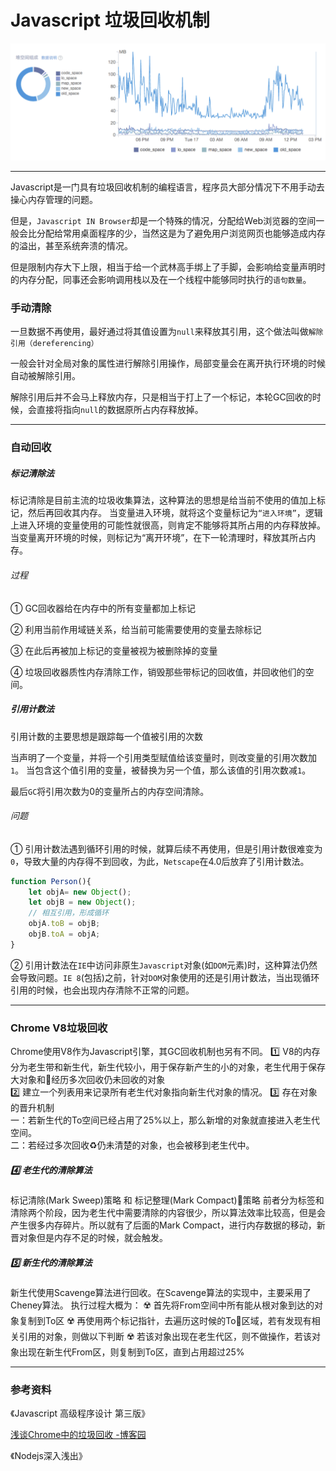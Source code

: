 # Javascript 垃圾回收机制
![](/blog_assets/v8_gc.png)
___
Javascript是一门具有垃圾回收机制的编程语言，程序员大部分情况下不用手动去操心内存管理的问题。

但是，`Javascript IN Browser`却是一个特殊的情况，分配给Web浏览器的空间一般会比分配给常用桌面程序的少，当然这是为了避免用户浏览网页也能够造成内存的溢出，甚至系统奔溃的情况。

但是限制内存大下上限，相当于给一个武林高手绑上了手脚，会影响给变量声明时的内存分配，同事还会影响调用栈以及在一个线程中能够同时执行的`语句数量`。

### 手动清除
一旦数据不再使用，最好通过将其值设置为`null`来释放其引用，这个做法叫做`解除引用（dereferencing）`

一般会针对全局对象的属性进行解除引用操作，局部变量会在离开执行环境的时候自动被解除引用。

解除引用后并不会马上释放内存，只是相当于打上了一个标记，本轮GC回收的时候，会直接将指向`null`的数据原所占内存释放掉。

___
### 自动回收
##### 标记清除法
标记清除是目前主流的垃圾收集算法，这种算法的思想是给当前不使用的值加上标记，然后再回收其内存。
当变量进入环境，就将这个变量标记为`“进入环境”`，逻辑上进入环境的变量使用的可能性就很高，则肯定不能够将其所占用的内存释放掉。当变量离开环境的时候，则标记为“离开环境”，在下一轮清理时，释放其所占内存。
###### 过程
① GC回收器给在内存中的所有变量都加上标记

② 利用当前作用域链关系，给当前可能需要使用的变量去除标记

③ 在此后再被加上标记的变量被视为被删除掉的变量

④  垃圾回收器质性内存清除工作，销毁那些带标记的回收值，并回收他们的空间。
#####  引用计数法
引用计数的主要思想是跟踪每一个值被引用的次数

当声明了一个变量，并将一个引用类型赋值给该变量时，则改变量的引用次数加`1`。
当包含这个值引用的变量，被替换为另一个值，那么该值的引用次数减`1`。

最后`GC`将引用次数为0的变量所占的内存空间清除。

###### 问题
① 引用计数法遇到循环引用的时候，就算后续不再使用，但是引用计数很难变为`0`，导致大量的内存得不到回收，为此，`Netscape`在4.0后放弃了引用计数法。
```js
function Person(){
    let objA= new Object();
    let objB = new Object();
    // 相互引用，形成循环
    objA.toB = objB;   
    objB.toA = objA;
}
```
② 引用计数法在`IE`中访问非原生`Javascript`对象(如`DOM`元素)时，这种算法仍然会导致问题。`IE 8`(包括)之前，针对`DOM`对象使用的还是引用计数法，当出现循环引用的时候，也会出现内存清除不正常的问题。
___
### Chrome V8垃圾回收
Chrome使用V8作为Javascript引擎，其GC回收机制也另有不同。
1️⃣ V8的内存分为老生带和新生代，新生代较小，用于保存新产生的小的对象，老生代用于保存大对象和经历多次回收仍未回收的对象  
2️⃣ 建立一个列表用来记录所有老生代对象指向新生代对象的情况。
3️⃣ 存在对象的晋升机制  
一：若新生代的To空间已经占用了25%以上，那么新增的对象就直接进入老生代空间。    
二：若经过多次回收♻️仍未清楚的对象，也会被移到老生代中。  
##### 4️⃣ 老生代的清除算法
标记清除(Mark Sweep)策略 和 标记整理(Mark Compact)策略
前者分为标签和清除两个阶段，因为老生代中需要清除的内容很少，所以算法效率比较高，但是会产生很多内存碎片。所以就有了后面的Mark Compact，进行内存数据的移动，新晋对象但是内存不足的时候，就会触发。
##### 5️⃣ 新生代的清除算法
新生代使用Scavenge算法进行回收。在Scavenge算法的实现中，主要采用了Cheney算法。
执行过程大概为：
☢️ 首先将From空间中所有能从根对象到达的对象复制到To区
☢️ 再使用两个标记指针，去遍历这时候的To区域，若有发现有相关引用的对象，则做以下判断
☢️ 若该对象出现在老生代区，则不做操作，若该对象出现在新生代From区，则复制到To区，直到占用超过25%

___
### 参考资料
《Javascript 高级程序设计 第三版》

[浅谈Chrome中的垃圾回收 -博客园](https://www.cnblogs.com/liangdaye/p/4654734.html)

《Nodejs深入浅出》